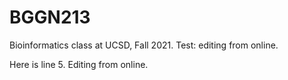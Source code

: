 # BGGN213
Bioinformatics class at UCSD, Fall 2021.
Test: editing from online.

Here is line 5. Editing from online.
